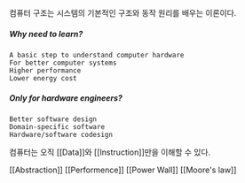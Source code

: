 컴퓨터 구조는 시스템의 기본적인 구조와 동작 원리를 배우는 이론이다.

##### Why need to learn?
	A basic step to understand computer hardware
	For better computer systems
	Higher performance
	Lower energy cost

##### Only for hardware engineers?
	Better software design
	Domain-specific software
	Hardware/software codesign

컴퓨터는 오직 [[Data]]와 [[Instruction]]만을 이해할 수 있다.

[[Abstraction]]
[[Performence]]
[[Power Wall]]
[[Moore's law]]
